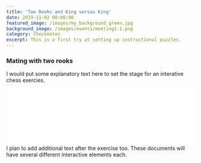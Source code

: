 ```yaml
---
title: 'Two Rooks and King versus King'
date: 2019-11-02 00:00:00
featured_image: /images/my_background_green.jpg
background_image: /images/events/meeting1-1.png
category: Checkmates
excerpt: This is a first try at setting up instructional puzzles.
---
```


### Mating with two rooks
I would put some explanatory text here to set the stage for an interative chess exercies.
<div class="responsiveGame">
<iframe allowTransparency="true" border="0" frameborder="0" width="100%" src="//www.chess.com/emboard?id=6352908"></iframe>
</div>
I plan to add additional text after the exercise too. These documents will have several different interactive elements each.
